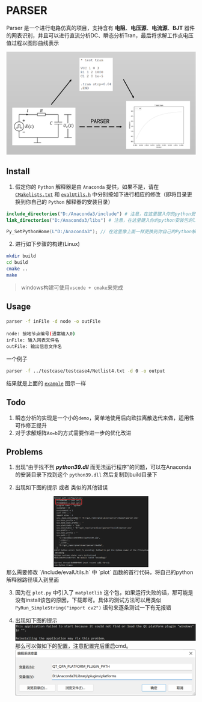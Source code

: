 # PARSER

Parser 是一个进行电路仿真的项目，支持含有 **电阻**、**电压源**、**电流源**、**BJT** 器件的网表识别，并且可以进行直流分析DC、瞬态分析Tran，最后将求解工作点电压值过程以图形曲线表示

![example](pic/example.png)


## Install
1. 假定你的 `Python` 解释器是由 `Anaconda` 提供，如果不是，请在 [`CMakelists.txt`](https://github.com/rid-sun/practices/blob/main/parser/CMakeLists.txt) 和 [`evalUtils.h`](https://github.com/rid-sun/practices/blob/main/parser/include/evalUtils.h) 中分别按如下进行相应的修改（即将目录更换到你自己的  `Python` 解释器的安装目录）
```CMake
include_directories("D:/Anaconda3/include") # 注意，在这里键入你的python安装包的include文件夹路径
link_directories("D:/Anaconda3/libs") # 注意，在这里键入你的python安装包的libs文件夹路径
```
```cpp
Py_SetPythonHome(L"D:/Anaconda3"); // 在这里像上面一样更换到你自己的Python解释器安装目录
```
2. 进行如下步骤的构建(Linux)
```bash
mkdir build
cd build
cmake ..
make
```
> windows构建可使用`vscode + cmake`来完成
## Usage

```bash
parser -f inFile -d node -o outFile

node: 接地节点编号(通常输入0)
inFile: 输入网表文件名
outFile: 输出信息文件名
```

一个例子

```bash
parser -f ../testcase/testcase4/Netlist4.txt -d 0 -o output
```

结果就是上面的 [`example`](#parser) 图示一样

## Todo

1. 瞬态分析的实现是一个小的`demo`，简单地使用后向欧拉离散迭代来做，适用性可作修正提升
2. 对于求解矩阵`Ax=b`的方式需要作进一步的优化改进

## Problems

1. 出现“由于找不到 ***python39.dll*** 而无法运行程序”的问题，可以在Anaconda的安装目录下找到这个 `python39.dll` 然后复制到build目录下

2. 出现如下图的提示 或者 类似的其他错误
<center><img src = pic/error1.png width = 50%></center>
   那么需要修改 `/include/evalUtils.h` 中 `plot` 函数的首行代码，将自己的python解释器路径填入到里面

3. 因为在 `plot.py` 中引入了 `matplotlib` 这个包，如果运行失败的话，那可能是没有install该包的原因，下载即可。具体的测试方法可以用类似`PyRun_SimpleString("import cv2")` 语句来逐条测试一下有无报错

4. 出现如下图的提示
![error2](pic/error2.png)
    那么可以做如下的配置，注意配置完后重启cmd。
![solution2](pic/solution2.png)